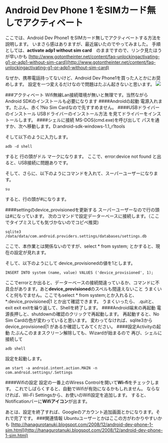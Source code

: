 Android Dev Phone 1 をSIMカード無しでアクティベート
=====================================
ここでは、Android Dev Phone1 をSIMカード無しでアクティベートする方法を説明します。
いまさら感はありますが、最近届いたのでやってみました。
手順としては、**activate adp1 without sim card**　のままですので、リンク見たほうが早いかも
[http://www.gotontheinter.net/content/faq-unlockingactivating-g1-or-adp1-without-sim-card](http://www.gotontheinter.net/content/faq-unlockingactivating-g1-or-adp1-without-sim-card)


なぜか、携帯電話持ってないけど、Android Dev Phone1を買った人とかにお奨めします。
設定を一つ変えるだけなので問題はたぶん起きないと思います。
![](http://www3.akjava.com//img2/androiddev6.png)

###アクティベート
Wifi無線Lan接続環境が無いと無理です。当然ながらAndroid SDKのインストールも必要になります
####Androidの起動
電源入れます。たぶん、赤く?No Sim Cardなので先すすめません。
####USBドライバーのインストール
USBドライバーのインストール方法 を見てドライバーをインストールします。
####シェルに接続
MS-DOS(cmd.exe)を呼び出して
パスを通すか、次へ移動します。D:android-sdk-windows-1.1_r1tools 

そして以下のように入力します。
```
adb -d shell
```
すると 行の頭がドル マークになります。
ここで、error:device not found と出ると、USB接続に問題ありです。

そして、さらに、以下のようにコマンドを入れて、スーパーユーザーになります。
```
su
```
すると、行の頭が#になります。

####settingのdevice_provisionedを更新する
スーパーユーザーなので行の頭は#になっています。
次のコマンドで設定データーベースに接続します。（ここでタイプミスしても気づかないのでコピペ推奨)
```
sqlite3 /data/data/com.android.providers.settings/databases/settings.db
```
ここで、本作業とは関係ないのですが、select * from system; とかすると、現在の設定が見れます。

そして、以下のようにして device_provisionedの値を1とします。
```
INSERT INTO system (name, value) VALUES ('device_provisioned', 1);
```
ここでerrorとか出ると、データーベースの接続間違っているか、コマンドに不具合があります。あと**device_provisioned**のスペルも間違えないこと
うまくいくと何もでません。ここでもselect * from system;とか入れると、*:device_provisioned|1 とか出て確認できます。
うまくいったら、
.quitと、exit exit exitを繰り返して、Shellを終了します。
####Android端末の再起動
電源長押しと、shutdownの確認のクリックで再起動します。
再起動すると、No Sim Cardの色が変わっていると思います。
変わってなければ、sqlite3からdevice_provisioned|1 があるか確認してみてください。
####設定Activityの起動
たぶんこのままスクリーン解除しても、Wizardが始まるので
再び、シェルに接続して
```
adb shell
```
設定を起動します。
```
am start -a android.intent.action.MAIN -n com.android.settings/.Settings 
```
####Wifiの設定
設定の一番上のWiress Controlを開いて**Wi-fi**をチェックします。
これでしばらくすると、自動でWifiが有効になるかもしれません。
ならなければ、Wi-Fi Settingsから、お使いのWifi設定を追加します。
すると、Notificationバーに**Wifiアイコン**が出ます。

あとは、設定を終了すれば、Googleのアカウント追加画面とかになります。それで完了です。
###関連情報
Ubuntuユーザーとかはここの方がわかりやすいかも
[http://hanagurotanuki.blogspot.com/2008/12/android-dev-phone-1-sim.html](http://hanagurotanuki.blogspot.com/2008/12/android-dev-phone-1-sim.html)
